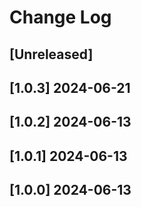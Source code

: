 <!-- markdownlint-disable MD013 MD024 -->

# Change Log

## [Unreleased]
## [1.0.3] 2024-06-21
## [1.0.2] 2024-06-13
## [1.0.1] 2024-06-13
## [1.0.0] 2024-06-13
